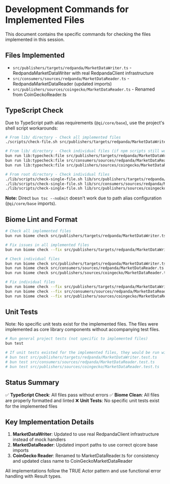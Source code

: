 # Development Commands for Implemented Files

This document contains the specific commands for checking the files implemented in this session.

## Files Implemented
- `src/publishers/targets/redpanda/MarketDataWriter.ts` - RedpandaMarketDataWriter with real RedpandaClient infrastructure
- `src/consumers/sources/redpanda/MarketDataReader.ts` - RedpandaMarketDataReader (updated imports)
- `src/publishers/sources/coingecko/MarketDataReader.ts` - Renamed from CoinGeckoReader.ts

## TypeScript Check

Due to TypeScript path alias requirements (`@qi/core/base`), use the project's shell script workarounds:

```bash
# From lib/ directory - Check all implemented files
./scripts/check-file.sh src/publishers/targets/redpanda/MarketDataWriter.ts src/consumers/sources/redpanda/MarketDataReader.ts src/publishers/sources/coingecko/MarketDataReader.ts

# From lib/ directory - Check individual files (if npm scripts still work)
bun run lib:typecheck:file src/publishers/targets/redpanda/MarketDataWriter.ts
bun run lib:typecheck:file src/consumers/sources/redpanda/MarketDataReader.ts
bun run lib:typecheck:file src/publishers/sources/coingecko/MarketDataReader.ts

# From root directory - Check individual files
./lib/scripts/check-single-file.sh lib/src/publishers/targets/redpanda/MarketDataWriter.ts
./lib/scripts/check-single-file.sh lib/src/consumers/sources/redpanda/MarketDataReader.ts
./lib/scripts/check-single-file.sh lib/src/publishers/sources/coingecko/MarketDataReader.ts
```

**Note:** Direct `bun tsc --noEmit` doesn't work due to path alias configuration (`@qi/core/base` imports).

## Biome Lint and Format

```bash
# Check all implemented files
bun run biome check src/publishers/targets/redpanda/MarketDataWriter.ts src/consumers/sources/redpanda/MarketDataReader.ts src/publishers/sources/coingecko/MarketDataReader.ts

# Fix issues in all implemented files
bun run biome check --fix src/publishers/targets/redpanda/MarketDataWriter.ts src/consumers/sources/redpanda/MarketDataReader.ts src/publishers/sources/coingecko/MarketDataReader.ts

# Check individual files
bun run biome check src/publishers/targets/redpanda/MarketDataWriter.ts
bun run biome check src/consumers/sources/redpanda/MarketDataReader.ts
bun run biome check src/publishers/sources/coingecko/MarketDataReader.ts

# Fix individual files
bun run biome check --fix src/publishers/targets/redpanda/MarketDataWriter.ts
bun run biome check --fix src/consumers/sources/redpanda/MarketDataReader.ts
bun run biome check --fix src/publishers/sources/coingecko/MarketDataReader.ts
```

## Unit Tests

Note: No specific unit tests exist for the implemented files. The files were implemented as core library components without accompanying test files.

```bash
# Run general project tests (not specific to implemented files)
bun test

# If unit tests existed for the implemented files, they would be run with:
# bun test src/publishers/targets/redpanda/MarketDataWriter.test.ts
# bun test src/consumers/sources/redpanda/MarketDataReader.test.ts  
# bun test src/publishers/sources/coingecko/MarketDataReader.test.ts
```

## Status Summary

✅ **TypeScript Check**: All files pass without errors
✅ **Biome Clean**: All files are properly formatted and linted
❌ **Unit Tests**: No specific unit tests exist for the implemented files

## Key Implementation Details

1. **MarketDataWriter**: Updated to use real RedpandaClient infrastructure instead of mock handlers
2. **MarketDataReader**: Updated import paths to use correct qicore base imports
3. **CoinGecko Reader**: Renamed to MarketDataReader.ts for consistency and updated class name to CoinGeckoMarketDataReader

All implementations follow the TRUE Actor pattern and use functional error handling with Result<T> types.